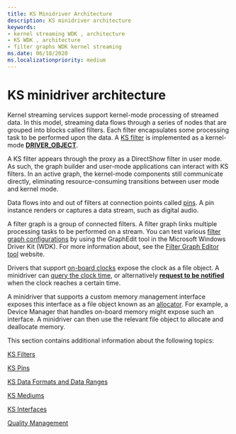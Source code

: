 ```yaml
---
title: KS Minidriver Architecture
description: KS minidriver architecture
keywords:
- kernel streaming WDK , architecture
- KS WDK , architecture
- filter graphs WDK kernel streaming
ms.date: 06/18/2020
ms.localizationpriority: medium
---
```


# KS minidriver architecture

Kernel streaming services support kernel-mode processing of streamed data. In this model, streaming data flows through a series of nodes that are grouped into blocks called filters. Each filter encapsulates some processing task to be performed upon the data. A [KS filter](ks-filters.md) is implemented as a kernel-mode [**DRIVER\_OBJECT**](/windows-hardware/drivers/ddi/wdm/ns-wdm-_driver_object).

A KS filter appears through the proxy as a DirectShow filter in user mode. As such, the graph builder and user-mode applications can interact with KS filters. In an active graph, the kernel-mode components still communicate directly, eliminating resource-consuming transitions between user mode and kernel mode.

Data flows into and out of filters at connection points called [pins](ks-pins.md). A pin instance renders or captures a data stream, such as digital audio.

A filter graph is a group of connected filters. A filter graph links multiple processing tasks to be performed on a stream. You can test various [filter graph configurations](filter-graph-examples.md) by using the GraphEdit tool in the Microsoft Windows Driver Kit (WDK). For more information about, see the [Filter Graph Editor tool](/windows/win32/directshow/simulating-graph-building-with-graphedit) website.

Drivers that support [on-board clocks](ks-clocks.md) expose the clock as a file object. A minidriver can [query the clock time](./kspropsetid-clock.md), or alternatively [**request to be notified**](./kseventsetid-clock.md) when the clock reaches a certain time.

A minidriver that supports a custom memory management interface exposes this interface as a file object known as an [allocator](ks-allocators.md). For example, a Device Manager that handles on-board memory might expose such an interface. A minidriver can then use the relevant file object to allocate and deallocate memory.

This section contains additional information about the following topics:

[KS Filters](ks-filters.md)

[KS Pins](ks-pins.md)

[KS Data Formats and Data Ranges](ks-data-formats-and-data-ranges.md)

[KS Mediums](ks-mediums.md)

[KS Interfaces](ks-interfaces.md)

[Quality Management](quality-management.md)
